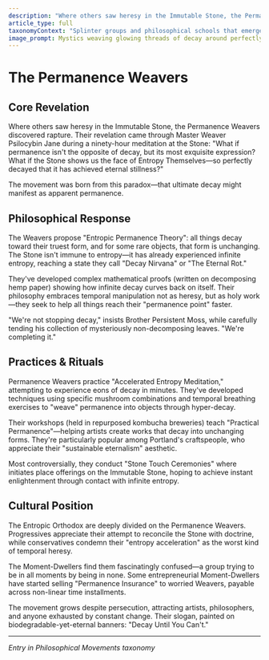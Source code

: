 ```yaml
---
description: "Where others saw heresy in the Immutable Stone, the Permanence Weavers discovered rapture. Their revelation came through Master Weaver Psilocybin Jane during a ninety-hour meditation at the Stone: \\\"What if permanence isn't the opposite of decay, but its most exquisite expression? What if the Stone shows us the face of Entropy Themselves—so perfectly decayed that it has achieved eternal stillness?\\"
article_type: full
taxonomyContext: "Splinter groups and philosophical schools that emerged in response to the Immutable Stone, challenging both cultures' fundamental beliefs"
image_prompt: Mystics weaving glowing threads of decay around perfectly preserved dead leaves, their hands emanating sickly green bioluminescence. Gothic horror illustration with volumetric fog, dark purple shadows creating an atmosphere of beautiful corruption.
---
```



# The Permanence Weavers

## Core Revelation

Where others saw heresy in the Immutable Stone, the Permanence Weavers discovered rapture. Their revelation came through Master Weaver Psilocybin Jane during a ninety-hour meditation at the Stone: "What if permanence isn't the opposite of decay, but its most exquisite expression? What if the Stone shows us the face of Entropy Themselves—so perfectly decayed that it has achieved eternal stillness?"

The movement was born from this paradox—that ultimate decay might manifest as apparent permanence.

## Philosophical Response

The Weavers propose "Entropic Permanence Theory": all things decay toward their truest form, and for some rare objects, that form is unchanging. The Stone isn't immune to entropy—it has already experienced infinite entropy, reaching a state they call "Decay Nirvana" or "The Eternal Rot."

They've developed complex mathematical proofs (written on decomposing hemp paper) showing how infinite decay curves back on itself. Their philosophy embraces temporal manipulation not as heresy, but as holy work—they seek to help all things reach their "permanence point" faster.

"We're not stopping decay," insists Brother Persistent Moss, while carefully tending his collection of mysteriously non-decomposing leaves. "We're completing it."

## Practices & Rituals

Permanence Weavers practice "Accelerated Entropy Meditation," attempting to experience eons of decay in minutes. They've developed techniques using specific mushroom combinations and temporal breathing exercises to "weave" permanence into objects through hyper-decay.

Their workshops (held in repurposed kombucha breweries) teach "Practical Permanence"—helping artists create works that decay into unchanging forms. They're particularly popular among Portland's craftspeople, who appreciate their "sustainable eternalism" aesthetic.

Most controversially, they conduct "Stone Touch Ceremonies" where initiates place offerings on the Immutable Stone, hoping to achieve instant enlightenment through contact with infinite entropy.

## Cultural Position

The Entropic Orthodox are deeply divided on the Permanence Weavers. Progressives appreciate their attempt to reconcile the Stone with doctrine, while conservatives condemn their "entropy acceleration" as the worst kind of temporal heresy.

The Moment-Dwellers find them fascinatingly confused—a group trying to be in all moments by being in none. Some entrepreneurial Moment-Dwellers have started selling "Permanence Insurance" to worried Weavers, payable across non-linear time installments.

The movement grows despite persecution, attracting artists, philosophers, and anyone exhausted by constant change. Their slogan, painted on biodegradable-yet-eternal banners: "Decay Until You Can't."

---
*Entry in Philosophical Movements taxonomy*
